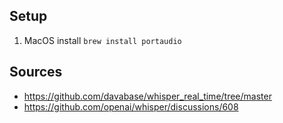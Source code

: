 ## Setup
1. MacOS install `brew install portaudio`

## Sources
- https://github.com/davabase/whisper_real_time/tree/master
- https://github.com/openai/whisper/discussions/608